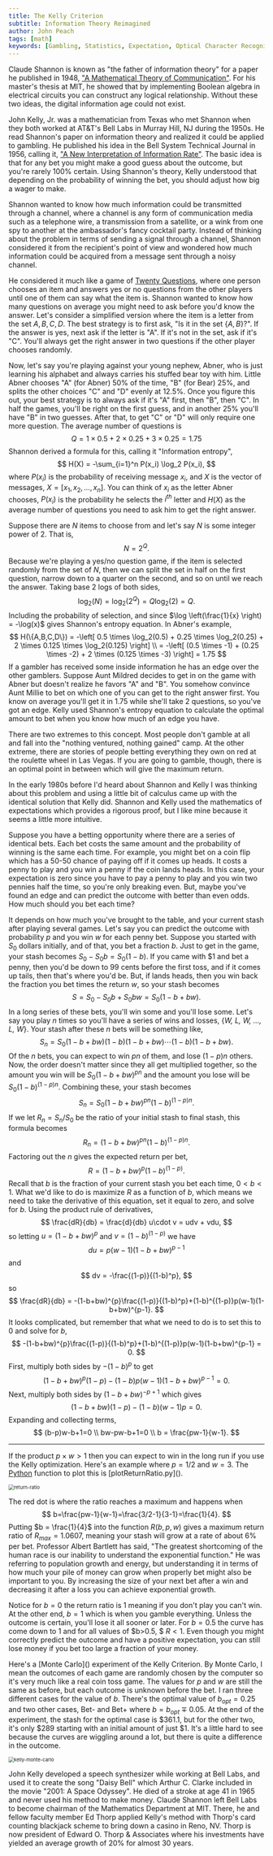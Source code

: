 ```yaml
---
title: The Kelly Criterion
subtitle: Information Theory Reimagined
author: John Peach
tags: [math]
keywords: [Gambling, Statistics, Expectation, Optical Character Recognition]
---
```


Claude Shannon is known as "the father of information theory" for a paper he published in 1948, ["A Mathematical Theory of Communication"](http://people.math.harvard.edu/~ctm/home/text/others/shannon/entropy/entropy.pdf). For his master's thesis at MIT, he showed that by implementing Boolean algebra in electrical circuits you can construct any logical relationship. Without these two ideas, the digital information age could not exist.

John Kelly, Jr. was a mathematician from Texas who met Shannon when they both worked at AT&T's Bell Labs in Murray Hill, NJ during the 1950s. He read Shannon's paper on information theory and realized it could be applied to gambling. He published his idea in the Bell System Technical Journal in 1956, calling it, ["A New Interpretation of Information Rate"](https://www.princeton.edu/~wbialek/rome/refs/kelly_56.pdf). The basic idea is that for any bet you might make a good guess about the outcome, but you're rarely 100% certain. Using Shannon's theory, Kelly understood that depending on the probability of winning the bet, you should adjust how big a wager to make. 

Shannon wanted to know how much information could be transmitted through a channel, where a channel is any form of communication media such as a telephone wire, a transmission from a satellite, or a wink from one spy to another at the ambassador's fancy cocktail party. Instead of thinking about the problem in terms of sending a signal through a channel, Shannon considered it from the recipient's point of view and wondered how much information could be acquired from a message sent through a noisy channel. 

He considered it much like a game of [Twenty Questions](https://en.wikipedia.org/wiki/Twenty_Questions), where one person chooses an item and answers yes or no questions from the other players until one of them can say what the item is. Shannon wanted to know how many questions on average you might need to ask before you'd know the answer. Let's consider a simplified version where the item is a letter from the set ${A,B,C,D}$. The best strategy is to first ask, "Is it in the set $\{A,B\}$?". If the answer is yes, next ask if the letter is "A". If it's not in the set, ask if it's "C". You'll always get the right answer in two questions if the other player chooses randomly.

Now, let's say you're playing against your young nephew, Abner, who is just learning his alphabet and always carries his stuffed bear toy with him. Little Abner chooses "A" (for Abner) 50% of the time, "B" (for Bear) 25%, and splits the other choices "C" and "D" evenly at 12.5%. Once you figure this out, your best strategy is to always ask if it's "A" first, then "B", then "C". In half the games, you'll be right on the first guess, and in another 25% you'll have "B" in two guesses. After that, to get "C" or "D" will only require one more question. The average number of questions is
$$
Q = 1 \times 0.5 + 2 \times 0.25 + 3 \times 0.25 = 1.75
$$
Shannon derived a formula for this, calling it "Information entropy",
$$
H(X) = -\sum_{i=1}^n P(x_i) \log_2 P(x_i),
$$
where $P(x_i)$ is the probability of receiving message $x_i$, and $X$ is the vector of messages, $X = [x_1,x_2, \ldots, x_n]$. You can think of $x_i$ as the letter Abner chooses, $P(x_i)$ is the probability he selects the $i^{th}$ letter and $H(X)$ as the average number of questions you need to ask him to get the right answer. 

Suppose there are $N$ items to choose from and let's say $N$ is some integer power of $2$. That is,
$$
N = 2^Q.
$$
Because we're playing a yes/no question game, if the item is selected randomly from the set of $N$, then we can split the set in half on the first question, narrow down to a quarter on the second, and so on until we reach the answer. Taking base 2 logs of both sides,
$$
\log_2(N) = \log_2(2^Q) = Q \log_2(2) = Q.
$$
Including the probability of selection, and since $\log \left(\frac{1}{x} \right) = -\log(x)$ gives Shannon's entropy equation. In Abner's example,
$$
H(\{A,B,C,D\}) = -\left[ 0.5 \times \log_2(0.5) + 0.25 \times \log_2(0.25) + 2 \times 0.125 \times \log_2(0.125) \right] \\
= -\left[ (0.5 \times -1) + (0.25 \times -2) + 2 \times (0.125 \times -3) \right] = 1.75
$$
If a gambler has received some inside information he has an edge over the other gamblers. Suppose Aunt Mildred decides to get in on the game with Abner but doesn't realize he favors "A" and "B". You somehow convince Aunt Millie to bet on which one of you can get to the right answer first. You know on average you'll get it in 1.75 while she'll take 2 questions, so you've got an edge. Kelly used Shannon's entropy equation to calculate the optimal amount to bet when you know how much of an edge you have. 

There are two extremes to this concept. Most people don't gamble at all and fall into the "nothing ventured, nothing gained" camp. At the other extreme, there are stories of people betting everything they own on red at the roulette wheel in Las Vegas. If you are going to gamble, though, there is an optimal point in between which will give the maximum return.

In the early 1980s before I'd heard about Shannon and Kelly I was thinking about this problem and using a little bit of calculus came up with the identical solution that Kelly did. Shannon and Kelly used the mathematics of expectations which provides a rigorous proof, but I like mine because it seems a little more intuitive.

Suppose you have a betting opportunity where there are a series of identical bets. Each bet costs the same amount and the probability of winning is the same each time. For example, you might bet on a coin flip which has a 50-50 chance of paying off if it comes up heads. It costs a penny to play and you win a penny if the coin lands heads. In this case, your expectation is zero since you have to pay a penny to play and you win two pennies half the time, so you're only breaking even. But, maybe you've found an edge and can predict the outcome with better than even odds. How much should you bet each time?

It depends on how much you've brought to the table, and your current stash after playing several games. Let's say you can predict the outcome with probability $p$ and you win $w$ for each penny bet. Suppose you started with $S_0$ dollars initially, and of that, you bet a fraction $b$. Just to get in the game, your stash becomes $S_0 - S_0b = S_0(1-b)$. If you came with \$1 and bet a penny, then you'd be down to 99 cents before the first toss, and if it comes up tails, then that's where you'd be. But, if lands heads, then you win back the fraction you bet times the return $w$, so your stash becomes
$$
S = S_0 - S_0b + S_0bw = S_0(1-b+bw).
$$
In a long series of these bets, you'll win some and you'll lose some. Let's say you play $n$ times so you'll have a series of wins and losses, {*W, L, W, ..., L, W*}.  Your stash after these $n$ bets will be something like,
$$
S_n = S_0(1-b+bw)(1-b)(1-b+bw) \cdots (1-b)(1-b+bw).
$$
Of the $n$ bets, you can expect to win $pn$ of them, and lose $(1-p)n$ others. Now, the order doesn't matter since they all get multiplied together, so the amount you win will be $S_0(1-b+bw)^{pn}$ and the amount you lose will be $S_0(1-b)^{(1-p)n}$. Combining these, your stash becomes
$$
S_n = S_0(1-b+bw)^{pn}(1-b)^{(1-p)n}.
$$
If we let $R_n = S_n/S_0$ be the ratio of your initial stash to final stash, this formula becomes		   	  	 	 
$$
R_n = (1-b+bw)^{pn}(1-b)^{(1-p)n}.
$$
Factoring out the $n$ gives the expected return per bet,
$$
R = (1-b+bw)^{p}(1-b)^{(1-p)}.
$$
Recall that $b$ is the fraction of your current stash you bet each time, $0 < b < 1$. What we'd like to do is maximize $R$ as a function of $b$, which means we need to take the derivative of this equation, set it equal to zero, and solve for $b$.  Using the product rule of derivatives,
$$
\frac{dR}{db} = \frac{d}{db} u\cdot v = udv + vdu,
$$
so letting $u = (1-b+bw)^{p}$ and $v = (1-b)^{(1-p)}$ we have
$$
du = p(w-1)(1-b+bw)^{p-1}
$$
and
$$
dv = -\frac{(1-p)}{(1-b)^p},
$$
so
$$
\frac{dR}{db} = -(1-b+bw)^{p}\frac{(1-p)}{(1-b)^p}+(1-b)^{(1-p)}p(w-1)(1-b+bw)^{p-1}.
$$
It looks complicated, but remember that what we need to do is to set this to $0$ and solve for $b$, 
$$
-(1-b+bw)^{p}\frac{(1-p)}{(1-b)^p}+(1-b)^{(1-p)}p(w-1)(1-b+bw)^{p-1} = 0.
$$
First, multiply both sides by $-(1-b)^p$ to get
$$
(1-b+bw)^{p}(1-p)-(1-b)p(w-1)(1-b+bw)^{p-1} = 0.
$$
Next, multiply both sides by $(1-b+bw)^{-p+1}$ which gives
$$
(1-b+bw)(1-p)-(1-b)(w-1)p=0.
$$
Expanding and collecting terms,
$$
(b-p)w-b+1=0 \\
bw-pw-b+1=0 \\
b = \frac{pw-1}{w-1}.
$$

------

If the product $p \times w > 1$ then you can expect to win in the long run if you use the Kelly optimization. Here's an example where $p=1/2$ and $w = 3$. The [Python](https://www.anaconda.com/) function to plot this is [plotReturnRatio.py](<script src="https://gist.github.com/XerxesZorgon/33d4fb8d521a1508d52d0792a5c7204c.js"></script>).

<img src="../../assets/img/the-kelly-criterion/return-ratio.png" alt="return-ratio" style="zoom:67%;" />

The red dot is where the ratio reaches a maximum and happens when 
$$
b=\frac{pw-1}{w-1}=\frac{3/2-1}{3-1}=\frac{1}{4}.
$$
Putting $b = \frac{1}{4}$ into the function $R(b,p,w)$ gives a maximum return ratio of $R_{max}=1.0607$, meaning your stash will grow at a rate of about 6% per bet.  Professor Albert Bartlett has said, "The greatest shortcoming of the human race is our inability to understand the exponential function." He was referring to population growth and energy, but understanding it in terms of how much your pile of money can grow when properly bet might also be important to you. By increasing the size of your next bet after a win and decreasing it after a loss you can achieve exponential growth.

Notice for $b=0$ the return ratio is 1 meaning if you don't play you can't win. At the other end, $b=1$ which is when you gamble everything. Unless the outcome is certain, you'll lose it all sooner or later. For $b=0.5$ the curve has come down to 1 and for all values of  $b>0.5, $ $R<1$. Even though you might correctly predict the outcome and have a positive expectation, you can still lose money if you bet too large a fraction of your money.  

Here's a [Monte Carlo](<script src="https://gist.github.com/XerxesZorgon/33d4fb8d521a1508d52d0792a5c7204c.js"></script>) experiment of the Kelly Criterion. By Monte Carlo, I mean the outcomes of each game are randomly chosen by the computer so it's very much like a real coin toss game. The values for $p$ and $w$ are still the same as before, but each outcome is unknown before the bet. I ran three different cases for the value of $b$. There's the optimal value of $b_{opt}=0.25$ and two other cases, Bet- and Bet+ where $b = b_{opt} \mp 0.05$. At the end of the experiment, the stash for the optimal case is \$361.1, but for the other two, it's only \$289 starting with an initial amount of just \$1. It's a little hard to see because the curves are wiggling around a lot, but there is quite a difference in the outcome. 

<img src="../../assets/img/the-kelly-criterion/kelly-monte-carlo.png" alt="kelly-monte-carlo" style="zoom:67%;" />



John Kelly developed a speech synthesizer while working at Bell Labs, and used it to create the song "Daisy Bell" which Arthur C. Clarke included in the movie "2001: A Space Odyssey". He died of a stroke at age 41 in 1965 and never used his method to make money. Claude Shannon left Bell Labs to become chairman of the Mathematics Department at MIT. There, he and fellow faculty member Ed Thorp applied Kelly's method with Thorp's card counting blackjack scheme to bring down a casino in Reno, NV. Thorp is now president of Edward O. Thorp & Associates where his investments have yielded an average growth of 20% for almost 30 years.

